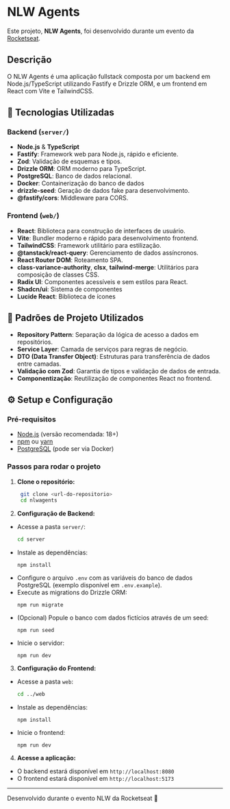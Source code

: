 # NLW Agents

Este projeto, **NLW Agents**, foi desenvolvido durante um evento da [Rocketseat](https://rocketseat.com.br/).

## Descrição

O NLW Agents é uma aplicação fullstack composta por um backend em Node.js/TypeScript utilizando Fastify e Drizzle ORM, e um frontend em React com Vite e TailwindCSS.

## 🚀 Tecnologias Utilizadas

### Backend (`server/`)
- **Node.js** & **TypeScript**
- **Fastify**: Framework web para Node.js, rápido e eficiente.
- **Zod**: Validação de esquemas e tipos.
- **Drizzle ORM**: ORM moderno para TypeScript.
- **PostgreSQL**: Banco de dados relacional.
- **Docker**: Containerização do banco de dados
- **drizzle-seed**: Geração de dados fake para desenvolvimento.
- **@fastify/cors**: Middleware para CORS.

### Frontend (`web/`)
- **React**: Biblioteca para construção de interfaces de usuário.
- **Vite**: Bundler moderno e rápido para desenvolvimento frontend.
- **TailwindCSS**: Framework utilitário para estilização.
- **@tanstack/react-query**: Gerenciamento de dados assíncronos.
- **React Router DOM**: Roteamento SPA.
- **class-variance-authority**, **clsx**, **tailwind-merge**: Utilitários para composição de classes CSS.
- **Radix UI**: Componentes acessíveis e sem estilos para React.
- **Shadcn/ui**: Sistema de componentes
- **Lucide React**: Biblioteca de ícones

## 💼 Padrões de Projeto Utilizados

- **Repository Pattern**: Separação da lógica de acesso a dados em repositórios.
- **Service Layer**: Camada de serviços para regras de negócio.
- **DTO (Data Transfer Object)**: Estruturas para transferência de dados entre camadas.
- **Validação com Zod**: Garantia de tipos e validação de dados de entrada.
- **Componentização**: Reutilização de componentes React no frontend.

## ⚙ Setup e Configuração

### Pré-requisitos

- [Node.js](https://nodejs.org/) (versão recomendada: 18+)
- [npm](https://www.npmjs.com/) ou [yarn](https://yarnpkg.com/)
- [PostgreSQL](https://www.postgresql.org/) (pode ser via Docker)

### Passos para rodar o projeto

1. **Clone o repositório:**
   ```sh
    git clone <url-do-repositorio>
    cd nlwagents
   ```
2. **Configuração de Backend:**
- Acesse a pasta `server/`:
    ```sh
    cd server
    ```
- Instale as dependências:
    ```
    npm install
    ```
- Configure o arquivo `.env` com as variáveis do banco de dados PostgreSQL (exemplo disponível em `.env.example`).
- Execute as migrations do Drizzle ORM:
    ```
    npm run migrate
    ```
- (Opcional) Popule o banco com dados fictícios através de um seed:
    ```
    npm run seed
    ```
- Inicie o servidor:
    ```
    npm run dev
    ```

3. **Configuração do Frontend:**
- Acesse a pasta `web`:
    ```sh
    cd ../web
    ```
- Instale as dependências:
    ```
    npm install
    ```
- Inicie o frontend:
    ```
    npm run dev
    ```

4. **Acesse a aplicação:**
- O backend estará disponível em `http://localhost:8080`
- O frontend estará disponível em `http://localhost:5173`

---
Desenvolvido durante o evento NLW da Rocketseat 🚀